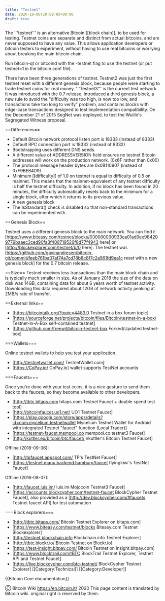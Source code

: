 ```yaml
---
title: "Testnet"
date: 2020-10-06T20:09:09+09:00
draft: true
---
```


The '''testnet''' is an alternative Bitcoin [[block chain]], to be used for testing. Testnet coins are separate and distinct from actual bitcoins, and are never supposed to have any value. This allows application developers or bitcoin testers to experiment, without having to use real bitcoins or worrying about breaking the main bitcoin chain.

Run bitcoin-qt or bitcoind with the -testnet flag to use the testnet (or put testnet=1 in the bitcoin.conf file).

There have been three generations of testnet. Testnet2 was just the first testnet reset with a different genesis block, because people were starting to trade testnet coins for real money. '''Testnet3''' is the current test network. It was introduced with the 0.7 release, introduced a third genesis block, a new rule to avoid the "difficulty was too high, is now too low, and transactions take too long to verify" problem, and contains blocks with edge-case transactions designed to test implementation compatibility. On the December 21 of 2015 SegNet was deployed, to test the Wuille's Segregated Witness proposal.

==Differences==
* Default Bitcoin network protocol listen port is 18333 (instead of 8333)
* Default RPC connection port is 18332 (instead of 8332)
* Bootstrapping uses different DNS seeds.
* A different value of ADDRESSVERSION field ensures no testnet Bitcoin addresses will work on the production network. (0x6F rather than 0x00)
* The protocol message header bytes are 0x0B110907 (instead of 0xF9BEB4D9) 
* Minimum [[difficulty]] of 1.0 on testnet is equal to difficulty of 0.5 on mainnet. This means that the mainnet-equivalent of any testnet difficulty is half the testnet difficulty. In addition, if no block has been found in 20 minutes, the difficulty automatically resets back to the minimum for a single block, after which it returns to its previous value.
* A new genesis block
* The IsStandard() check is disabled so that non-standard transactions can be experimented with.

==Genesis Block==

Testnet uses a different genesis block to the main network. You can find it [https://www.biteasy.com/testnet/blocks/000000000933ea01ad0ee984209779baaec3ced90fa3f408719526f8d77f4943 here] or [http://blockexplorer.com/testnet/b/0 here].
The testnet was [https://github.com/gavinandresen/bitcoin-git/commit/feeb761ba07af74a7cd78b8c8f7c2a961fd9ea1c reset with a new genesis block] for the 0.7 bitcoin release.

==Size==
Testnet receives less transactions than the main block chain and is typically much smaller in size. As of January 2018 the size of the data on disk was 14GB, containing data for about 6 years worth of testnet activity. Downloading this data required about 12GB of network activity peaking at 2MB/s rate of transfer.

==External links==

* [https://bitcointalk.org/?topic=4483.0 Testnet in a box forum topic]
* [https://sourceforge.net/projects/bitcoin/files/Bitcoin/testnet-in-a-box/ Testnet-In-A-Box self-contained testnet]
* [https://github.com/freewil/bitcoin-testnet-box Forked/Updated testnet-box]

===Wallets===

Online testnet wallets to help you test your application.

* [http://testnetwallet.com/ TestnetWallet.com]
* [https://CoPay.io/ CoPay.io] wallet supports TestNet accounts

===Faucets===

Once you're done with your test coins, it is a nice gesture to send them back to the faucets, so they become available to other developers.
* [http://tbtc.bitaps.com bitaps.com Testnet Faucet + double spend test tool]
* [http://bitcoinfaucet.uo1.net/ UO1 Testnet Faucet]
* [https://play.google.com/store/apps/details?id=com.mycelium.testnetwallet Mycelium Testnet Wallet for Android with integrated Testnet "faucet" function (Local Trader)]
* [https://testnet-faucet.mempool.co mempool.co testnet3 Faucet]
* [http://kuttler.eu/bitcoin/btc/faucet/ nkuttler's Bitcoin Testnet Faucet]

Offline (2018-09-06):

* [http://tpfaucet.appspot.com/ TP's TestNet Faucet]
* [https://testnet.manu.backend.hamburg/faucet flyingkiwi's TestNet Faucet]

Offline (2016-08-07):

* [http://faucet.luis.im/ luis.im Mojocoin Testnet3 Faucet]
* [https://accounts.blockcypher.com/testnet-faucet BlockCypher Testnet Faucet], also provided as a [http://dev.blockcypher.com/#faucets Testnet faucet API] for test automation

===Block explorers===
* [http://tbtc.bitaps.com/ Bitcoin Testnet Explorer on bitaps.com]
* [https://www.biteasy.com/testnet/blocks Biteasy.com Testnet Blockexplorer]
* [http://testnet.blockchain.info Blockchain.info Testnet Explorer]
* [http://tbtc.blockr.io/ Bitcoin Testnet on Blockr.io]
* [https://test-insight.bitpay.com/ Bitcoin Testnet on insight.bitpay.com]
* [https://www.blocktrail.com/tBTC BlockTrail Testnet Explorer, Testnet API and Testnet Faucet]
* [https://live.blockcypher.com/btc-testnet/ BlockCypher Testnet Explorer]
[[Category:Technical]]
[[Category:Developer]]

{{Bitcoin Core documentation}}

Ⓒ Bitcoin Wiki https://en.bitcoin.it/ 2020
This page content is translated by Bitcoin wiki. original right is reserved by them.
